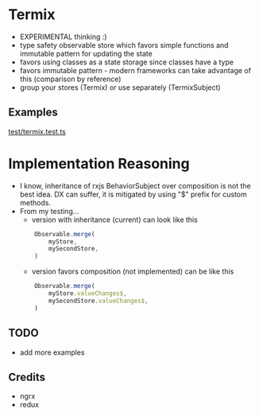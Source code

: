 # Termix
- EXPERIMENTAL thinking :)
- type safety observable store which favors simple functions and immutable pattern for updating the state
- favors using classes as a state storage since classes have a type
- favors immutable pattern - modern frameworks can take advantage of this (comparison by reference)
- group your stores (Termix) or use separately (TermixSubject)

## Examples
[test/termix.test.ts](test/termix.test.ts)

# Implementation Reasoning
- I know, inheritance of rxjs BehaviorSubject over composition is not the best idea. DX can suffer, it is mitigated by using "$" prefix for custom methods.
- From my testing...   
    - version with inheritance (current) can look like this
    ```typescript
        Observable.merge(
            myStore,
            mySecondStore,
        )
    ```
    - version favors composition (not implemented) can be like this
    ```typescript
        Observable.merge(
            myStore.valueChanges$,
            mySecondStore.valueChanges$,
        )
    ```

## TODO
- add more examples

## Credits
- ngrx
- redux
